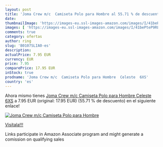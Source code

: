 ```yaml
---
layout: post
title: 'Joma Crew m/c  Camiseta Polo para Hombre al 55.71 % de descuento'
date: 
thumbnailImage: 'https://images-eu.ssl-images-amazon.com/images/I/41bePteP9RL._SL200_.jpg'
images: [ 'https://images-eu.ssl-images-amazon.com/images/I/41bePteP9RL._SL200_.jpg' ]
comments: true
category: ofertas
author: ring
slug: 'B0107SLIA0-es'
description:
actualPrice: 7.95 EUR
currency: EUR
price: 7.95
comparePrice: 17.95 EUR
inStock: true
prodname: 'Joma Crew m/c  Camiseta Polo para Hombre  Celeste  6XS'
country: 'es'
---
```


Ahora mismo tienes [Joma Crew m/c  Camiseta Polo para Hombre  Celeste  6XS](https://www.amazon.es/dp/B0107SLIA0/?tag=tolees-21) a 7.95 EUR (original: 17.95 EUR) (55.71 %  de descuento) en el siguiente enlace!

[![Joma Crew m/c  Camiseta Polo para Hombre](https://images-eu.ssl-images-amazon.com/images/I/41bePteP9RL._SL200_.jpg)](https://www.amazon.es/dp/B0107SLIA0/?tag=tolees-21)

[Visítala!!!](https://www.amazon.es/dp/B0107SLIA0/?tag=tolees-21)

Links participate in Amazon Associate program and might generate a comission on qualifying sales

